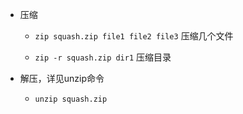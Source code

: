 
* 压缩

  * `zip squash.zip file1 file2 file3` 压缩几个文件

  * `zip -r squash.zip dir1` 压缩目录

* 解压，详见unzip命令

  * `unzip squash.zip`


